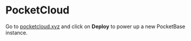 # PocketCloud

Go to [pocketcloud.xyz](https://pocketcloud.xyz) and click on **Deploy** to power up a new PocketBase instance.
